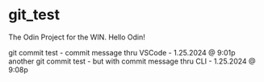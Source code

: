 # git_test
The Odin Project for the WIN.
Hello Odin!

git commit test - commit message thru VSCode - 1.25.2024 @ 9:01p
another git commit test - but with commit message thru CLI - 1.25.2024 @ 9:08p
